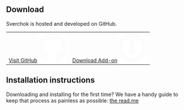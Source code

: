 ## Download

Sverchok is hosted and developed on GitHub.

<table class="sv_table_download">
  <tr>
    <td class="sv_tabledl-elem2">
        <a href="https://github.com/nortikin/sverchok/">
        Visit GitHub<img class="gh" src="svg/drawing_github.svg"></img>
        </a>
    </td>
    <td class="sv_tabledl-elem2">
        <a href="https://github.com/nortikin/sverchok/archive/master.zip">
        Download Add-on<img class="gh" src="svg/drawing_download.svg"></img>
        </a>
    </td>
  </tr>
</table>

## Installation instructions

Downloading and installing for the first time? We have a handy guide to keep that process as painless as possible: [the read.me](https://github.com/nortikin/sverchok/#installation)